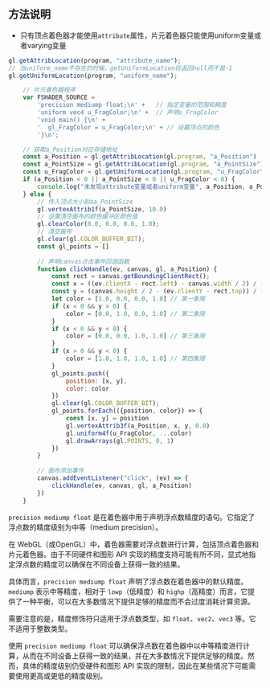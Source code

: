 ## 方法说明

* 只有顶点着色器才能使用`attribute`属性，片元着色器只能使用uniform变量或者varying变量

```javascript
gl.getAttribLocation(program, "attribute_name");
// 当uniform_name不存在的时候，getUniformLocation将返回null而不是-1
gl.getUniformLocation(program, "uniform_name"); 
``` 

```javascript
    // 片元着色器程序
    var FSHADER_SOURCE =
        'precision mediump float;\n' +   // 指定变量的范围和精度
        'uniform vec4 u_FragColor;\n' +  // 声明u_FragColor
        'void main() {\n' +
        '  gl_FragColor = u_FragColor;\n' + // 设置顶点的颜色
        '}\n';
```

```javascript
    // 获取a_Position对应存储地址
    const a_Position = gl.getAttribLocation(gl.program, "a_Position")
    const a_PointSize = gl.getAttribLocation(gl.program, "a_PointSize")
    const u_FragColor = gl.getUniformLocation(gl.program, "u_FragColor")
    if (a_Position < 0 || a_PointSize < 0 || u_FragColor < 0) {
        console.log("未发现attribute变量或者uniform变量", a_Position, a_PointSize, u_FragColor)
    } else {
        // 传入顶点大小到aa_PointSize
        gl.vertexAttrib1f(a_PointSize, 10.0)
        // 设置清空画布的颜色缓冲区颜色值
        gl.clearColor(0.0, 0.0, 0.0, 1.0);
        // 清空画布
        gl.clear(gl.COLOR_BUFFER_BIT);
        const gl_points = []
    
        // 声明canvas点击事件回调函数
        function clickHandle(ev, canvas, gl, a_Position) {
            const rect = canvas.getBoundingClientRect();
            const x = ((ev.clientX - rect.left) - canvas.width / 2) / (canvas.width / 2);
            const y = (canvas.height / 2 - (ev.clientY - rect.top)) / (canvas.height / 2);
            let color = [1.0, 0.0, 0.0, 1.0] // 第一象限
            if (x < 0 && y > 0) {
                color = [0.0, 1.0, 0.0, 1.0] // 第二象限
            }
            if (x < 0 && y < 0) {
                color = [0.0, 0.0, 1.0, 1.0] // 第三象限
            }
            if (x > 0 && y < 0) {
                color = [1.0, 1.0, 1.0, 1.0] // 第四象限
            }
            gl_points.push({
                position: [x, y],
                color: color
            })
            gl.clear(gl.COLOR_BUFFER_BIT);
            gl_points.forEach(({position, color}) => {
                const [x, y] = position
                gl.vertexAttrib3f(a_Position, x, y, 0.0)
                gl.uniform4f(u_FragColor, ...color)
                gl.drawArrays(gl.POINTS, 0, 1)
            })
        }
    
        // 画布添加事件
        canvas.addEventListener("click", (ev) => {
            clickHandle(ev, canvas, gl, a_Position)
        })
    }
```

`precision mediump float` 是在着色器中用于声明浮点数精度的语句。它指定了浮点数的精度级别为中等（medium precision）。

在 WebGL（或OpenGL）中，着色器需要对浮点数进行计算，包括顶点着色器和片元着色器。由于不同硬件和图形 API 实现的精度支持可能有所不同，显式地指定浮点数的精度可以确保在不同设备上获得一致的结果。

具体而言，`precision mediump float` 声明了浮点数在着色器中的默认精度。`mediump` 表示中等精度，相对于 `lowp`（低精度）和 `highp`（高精度）而言，它提供了一种平衡，可以在大多数情况下提供足够的精度而不会过度消耗计算资源。

需要注意的是，精度修饰符只适用于浮点数类型，如 `float`、`vec2`、`vec3` 等。它不适用于整数类型。

使用 `precision mediump float` 可以确保浮点数在着色器中以中等精度进行计算，从而在不同设备上获得一致的结果，并在大多数情况下提供足够的精度。然而，具体的精度级别仍受硬件和图形 API 实现的限制，因此在某些情况下可能需要使用更高或更低的精度级别。
